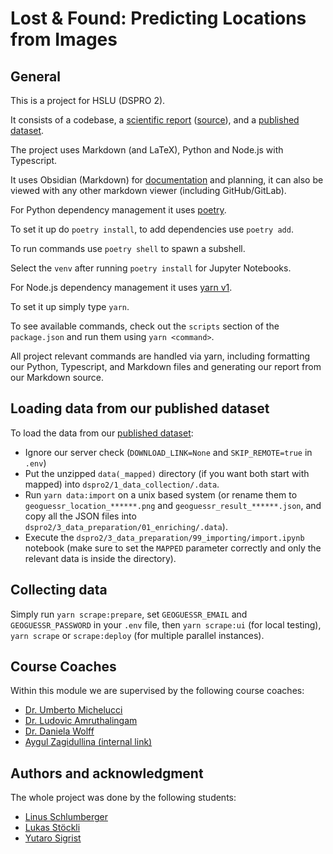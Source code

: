 # Lost & Found: Predicting Locations from Images

## General

This is a project for HSLU (DSPRO 2).

It consists of a codebase, a [scientific report](./deliverables/ScientificReport/scientific_report.pdf) ([source](./deliverables/ScientificReport/scientific_report.md)), and a [published dataset](https://www.kaggle.com/datasets/killusions/street-location-images/).

The project uses Markdown (and LaTeX), Python and Node.js with Typescript.

It uses Obsidian (Markdown) for [documentation](./Overview.md) and planning, it can also be viewed with any other markdown viewer (including GitHub/GitLab).

For Python dependency management it uses [poetry](https://python-poetry.org/).

To set it up do `poetry install`, to add dependencies use `poetry add`.

To run commands use `poetry shell` to spawn a subshell.

Select the `venv` after running `poetry install` for Jupyter Notebooks.

For Node.js dependency management it uses [yarn v1](https://classic.yarnpkg.com/lang/en/).

To set it up simply type `yarn`.

To see available commands, check out the `scripts` section of the `package.json` and run them using `yarn <command>`.

All project relevant commands are handled via yarn, including formatting our Python, Typescript, and Markdown files and generating our report from our Markdown source.

## Loading data from our published dataset

To load the data from our [published dataset](https://www.kaggle.com/datasets/killusions/street-location-images/):

- Ignore our server check (`DOWNLOAD_LINK=None` and `SKIP_REMOTE=true` in `.env`)
- Put the unzipped `data(_mapped)` directory (if you want both start with mapped) into `dspro2/1_data_collection/.data`.
- Run `yarn data:import` on a unix based system (or rename them to `geoguessr_location_******.png` and `geoguessr_result_******.json`, and copy all the JSON files into `dspro2/3_data_preparation/01_enriching/.data`).
- Execute the `dspro2/3_data_preparation/99_importing/import.ipynb` notebook (make sure to set the `MAPPED` parameter correctly and only the relevant data is inside the directory).

## Collecting data

Simply run `yarn scrape:prepare`, set `GEOGUESSR_EMAIL` and `GEOGUESSR_PASSWORD` in your `.env` file, then `yarn scrape:ui` (for local testing), `yarn scrape` or `scrape:deploy` (for multiple parallel instances).

## Course Coaches

Within this module we are supervised by the following course coaches:

- [Dr. Umberto Michelucci](https://www.hslu.ch/en/lucerne-university-of-applied-sciences-and-arts/about-us/people-finder/profile/?pid=5426)
- [Dr. Ludovic Amruthalingam](https://www.hslu.ch/en/lucerne-university-of-applied-sciences-and-arts/about-us/people-finder/profile/?pid=5381)
- [Dr. Daniela Wolff](https://www.linkedin.com/in/daniela-wolff?originalSubdomain=ch)
- [Aygul Zagidullina (internal link)](https://elearning.hslu.ch/ilias/ilias.php?baseClass=ilrepositorygui&cmdNode=yo:mw:9l:17l:xt&cmdClass=ilPublicUserProfileGUI&cmd=getHTML&ref_id=6109722&back_cmd=jump2UsersGallery&user=6566820)

## Authors and acknowledgment

The whole project was done by the following students:

- [Linus Schlumberger](https://github.com/Killusions)
- [Lukas Stöckli](https://github.com/Valairaa)
- [Yutaro Sigrist](https://github.com/yusigrist)
